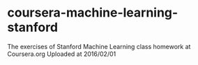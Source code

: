 # coursera-machine-learning-stanford
The exercises of Stanford Machine Learning class homework at Coursera.org
Uploaded at 2016/02/01